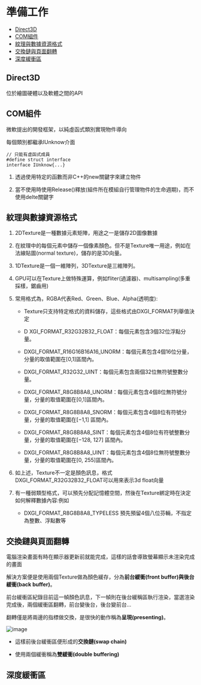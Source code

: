 # 準備工作


* [Direct3D](Driect3D)
* [COM組件](COM)
* [紋理與數據資源格式](Texture-data-format)
* [交換鏈與頁面翻轉](swap-chain-and-page-flipping)
* [深度緩衝區](depth-buffer)

<h2 id="Driect3D">Direct3D</h2>

位於繪圖硬體以及軟體之間的API

<h2 id="COM">COM組件</h2>

微軟提出的開發框架，以純虛函式類別實現物件導向

每個類別都繼承IUnknow介面

    // 只能有虛函式成員
    #define struct interface
    interface IUnknow{...}

1. 透過使用特定的函數而非C++的new關鍵字來建立物件

2. 當不使用時使用Release()釋放(組件所在模組自行管理物件的生命週期)，而不使用delte關鍵字

<h2 id="Texture-data-format">紋理與數據資源格式</h2>

1. 2DTexture是一種數據元素矩陣，用途之一是儲存2D圖像數據

2. 在紋理中的每個元素中儲存一個像素顏色。但不是Texture唯一用途，例如在法線貼圖(normal texture)，儲存的是3D向量。

3. 1DTexture是一個一維陣列，3DTexture是三維陣列。

4. GPU可以在Texture上做特殊運算，例如fliter(過濾器)、multisampling(多重採樣，鋸齒用)

5. 常用格式為，RGBA代表Red、Green、Blue、Alpha(透明度):

    * Texture只支持特定格式的資料儲存，這些格式由DXGI_FORMAT列舉值決定

    * D XGI_FORMAT_R32G32B32_FLOAT：每個元素包含3個32位浮點分量。

    * DXGI_FORMAT_R16G16B16A16_UNORM：每個元素包含4個16位分量，分量的取值範圍在[0,1]區間內。

    * DXGI_FORMAT_R32G32_UINT：每個元素包含兩個32位無符號整數分量。
    * DXGI_FORMAT_R8G8B8A8_UNORM：每個元素包含4個8位無符號分量，分量的取值範圍在[0,1]區間內。

    * DXGI_FORMAT_R8G8B8A8_SNORM：每個元素包含4個8位有符號分量，分量的取值範圍在[−1,1] 區間內。

    * DXGI_FORMAT_R8G8B8A8_SINT：每個元素包含4個8位有符號整數分量，分量的取值範圍在[−128, 127] 區間內。

    * DXGI_FORMAT_R8G8B8A8_UINT：每個元素包含4個8位無符號整數分量，分量的取值範圍在[0, 255]區間內。

6. 如上述，Texture不一定是顏色訊息，格式DXGI_FORMAT_R32G32B32_FLOAT可以用來表示3d float向量

7. 有一種弱類型格式，可以預先分配記憶體空間，然後在Texture綁定時在決定如何解釋數據內容:例如
    * DXGI_FORMAT_R8G8B8A8_TYPELESS
預先預留4個八位芬輛，不指定為整數、浮點數等

<h2 id="swap-chain-and-page-flipping">交換鏈與頁面翻轉</h2>

電腦渲染畫面有時在顯示器更新前就能完成，這樣的話會導致螢幕顯示未渲染完成的畫面

解決方案便是使用兩個Texture做為顏色緩存，分為**前台緩衝(front buffer)**與**後台緩衝(back buffer)**。

前台緩衝區紀錄目前這一幀顏色訊息，下一幀則在後台緩稱區執行渲染，當選渲染完成後，兩個緩衝區翻轉，前台變後台，後台變前台...

翻轉僅是將兩邊的指標做交換，是很快的動作稱為**呈現(presenting)**。

![image](../pic/ch4/4.1.jpg)

* 這樣前後台緩衝區便形成的**交換鏈(swap chain)**

* 使用兩個緩衝稱為**雙緩衝(double buffering)**

<h2 id="depth-buffer">深度緩衝區</h2>

